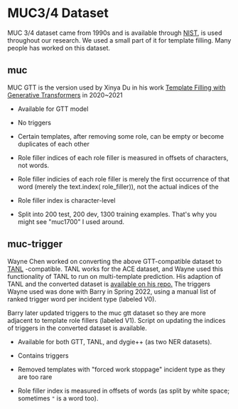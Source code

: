 # MUC3/4 Dataset

MUC 3/4 dataset came from 1990s and is available
through [NIST](https://www-nlpir.nist.gov/related_projects/muc/muc_data/muc_data_index.html), is used throughout our
research. We used a small part of it for template filling. Many people has worked on this dataset.

## muc

MUC GTT is the version used by Xinya Du in his
work [Template Filling with Generative Transformers](https://github.com/xinyadu/gtt/) in 2020~2021

- Available for GTT model

- No triggers

- Certain templates, after removing some role, can be empty or become duplicates of each other

- Role filler indices of each role filler is measured in offsets of characters, not words.

- Role filler indicies of each role filler is merely the first occurrence of that word (merely the text.index(
  role_filler)), not the actual indices of the

- Role filler index is character-level

- Split into 200 test, 200 dev, 1300 training examples. That's why you might see "muc1700" I used around.

## muc-trigger

Wayne Chen worked on converting the above GTT-compatible dataset to [TANL](https://github.com/amazon-science/tanl)
-compatible. TANL works for the ACE dataset, and Wayne used this functionality of TANL to run on multi-template
prediction. His adaption of TANL and the converted dataset
is [available on his repo.](https://github.com/WayneChen2021/2022-spring-dov-level-ie/tree/main/TANL%20scripts/data/mucevent)
The triggers Wayne used was done with Barry in Spring 2022, using a manual list of ranked trigger word per incident
type (labeled V0).

Barry later updated triggers to the muc gtt dataset so they are more adjacent to template role fillers (labeled V1).
Script on updating the indices of triggers in the converted dataset is available.

- Available for both GTT, TANL, and dygie++ (as two NER datasets).

- Contains triggers

- Removed templates with "forced work stoppage" incident type as they are too rare

- Role filler index is measured in offsets of words (as split by white space; sometimes `"` is a word too).